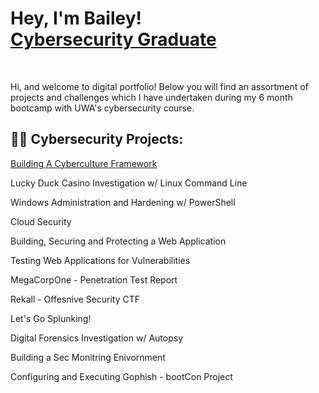 <h1>Hey, I'm Bailey! <br/><a href="https://www.linkedin.com/in/bailey-curtis-686802165/">Cybersecurity Graduate</a></h1>

<br>
<p> Hi, and welcome to digital portfolio! Below you will find an assortment of projects and challenges which I have undertaken during my 6 month bootcamp with UWA's cybersecurity course. </p>

<h2>👨‍💻 Cybersecurity Projects:</h2>

<p><a href="https://www.linkedin.com/in/bailey-curtis-686802165/">Building A Cyberculture Framework</a></p>
<p> Lucky Duck Casino Investigation w/ Linux Command Line </p>
<p> Windows Administration and Hardening w/ PowerShell </p>
<p> Cloud Security </p>
<p> Building, Securing and Protecting a Web Application </p>
<p> Testing Web Applications for Vulnerabilities </p>
<p> MegaCorpOne - Penetration Test Report </p>
<p> Rekall - Offesnive Security CTF </p>
<p> Let's Go Splunking! </p> 
<p> Digital Forensics Investigation w/ Autopsy </p>
<p> Building a Sec Monitring Enivornment </p>
<p> Configuring and Executing Gophish - bootCon Project </h2>

<!--

Here are some ideas to get you started:

- 🔭 I’m currently working on ...
- 🌱 I’m currently learning ...
- 👯 I’m looking to collaborate on ...
- 🤔 I’m looking for help with ...
- 💬 Ask me about ...
- 📫 How to reach me: ...
- 😄 Pronouns: ...
- ⚡ Fun fact: ...
-->
